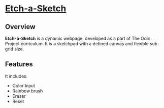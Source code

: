 # [Etch-a-Sketch](https://n-i-l-i-s-h-a.github.io/Etch-a-Sketch/)
## Overview
**Etch-a-Sketch** is a dynamic webpage, developed as a part of The Odin Project curriculum. It is a sketchpad with a defined canvas and flexible sub-grid size.
## Features
It includes:
- Color Input
- Rainbow brush
- Eraser
- Reset 
